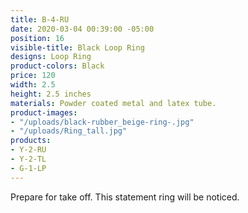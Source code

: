 ```yaml
---
title: B-4-RU
date: 2020-03-04 00:39:00 -05:00
position: 16
visible-title: Black Loop Ring
designs: Loop Ring
product-colors: Black
price: 120
width: 2.5
height: 2.5 inches
materials: Powder coated metal and latex tube.
product-images:
- "/uploads/black-rubber_beige-ring-.jpg"
- "/uploads/Ring_tall.jpg"
products:
- Y-2-RU
- Y-2-TL
- G-1-LP
---
```


Prepare for take off. This statement ring will be noticed.